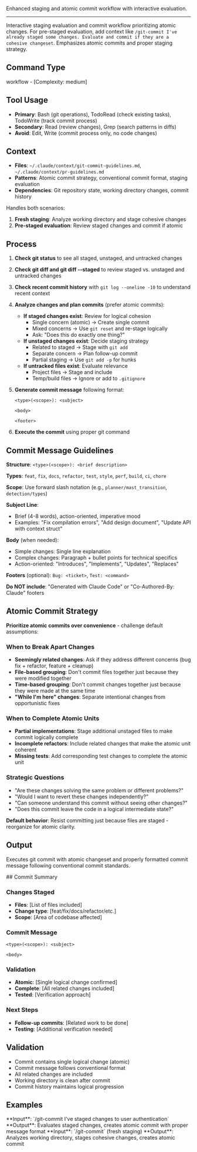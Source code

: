 Enhanced staging and atomic commit workflow with interactive evaluation.

---

Interactive staging evaluation and commit workflow prioritizing atomic changes. For pre-staged evaluation, add context like `/git-commit I've already staged some changes. Evaluate and commit if they are a cohesive changeset`. Emphasizes atomic commits and proper staging strategy.

## Command Type

workflow - [Complexity: medium]

## Tool Usage

- **Primary**: Bash (git operations), TodoRead (check existing tasks), TodoWrite (track commit process)
- **Secondary**: Read (review changes), Grep (search patterns in diffs)
- **Avoid**: Edit, Write (commit process only, no code changes)

## Context

- **Files**: `~/.claude/context/git-commit-guidelines.md`, `~/.claude/context/pr-guidelines.md`
- **Patterns**: Atomic commit strategy, conventional commit format, staging evaluation
- **Dependencies**: Git repository state, working directory changes, commit history

Handles both scenarios:

1. **Fresh staging**: Analyze working directory and stage cohesive changes
2. **Pre-staged evaluation**: Review staged changes and commit if atomic

## Process

1. **Check git status** to see all staged, unstaged, and untracked changes
2. **Check git diff and git diff --staged** to review staged vs. unstaged and untracked changes
3. **Check recent commit history** with `git log --oneline -10` to understand recent context

4. **Analyze changes and plan commits** (prefer atomic commits):

   - **If staged changes exist**: Review for logical cohesion
     - Single concern (atomic) → Create single commit
     - Mixed concerns → Use `git reset` and re-stage logically
     - Ask: "Does this do exactly one thing?"
   - **If unstaged changes exist**: Decide staging strategy
     - Related to staged → Stage with `git add`
     - Separate concern → Plan follow-up commit
     - Partial staging → Use `git add -p` for hunks
   - **If untracked files exist**: Evaluate relevance
     - Project files → Stage and include
     - Temp/build files → Ignore or add to `.gitignore`

5. **Generate commit message** following format:

   ```
   <type>(<scope>): <subject>

   <body>

   <footer>
   ```

6. **Execute the commit** using proper git command

## Commit Message Guidelines

**Structure**: `<type>(<scope>): <brief description>`

**Types**: `feat`, `fix`, `docs`, `refactor`, `test`, `style`, `perf`, `build`, `ci`, `chore`

**Scope**: Use forward slash notation (e.g., `planner/mast_transition`, `detection/types`)

**Subject Line**:

- Brief (4-8 words), action-oriented, imperative mood
- Examples: "Fix compilation errors", "Add design document", "Update API with context struct"

**Body** (when needed):

- Simple changes: Single line explanation
- Complex changes: Paragraph + bullet points for technical specifics
- Action-oriented: "Introduces", "Implements", "Updates", "Replaces"

**Footers** (optional): `Bug: <ticket>`, `Test: <command>`

**Do NOT include**: "Generated with Claude Code" or "Co-Authored-By: Claude" footers

## Atomic Commit Strategy

**Prioritize atomic commits over convenience** - challenge default assumptions:

### When to Break Apart Changes

- **Seemingly related changes**: Ask if they address different concerns (bug fix + refactor, feature + cleanup)
- **File-based grouping**: Don't commit files together just because they were modified together
- **Time-based grouping**: Don't commit changes together just because they were made at the same time
- **"While I'm here" changes**: Separate intentional changes from opportunistic fixes

### When to Complete Atomic Units

- **Partial implementations**: Stage additional unstaged files to make commit logically complete
- **Incomplete refactors**: Include related changes that make the atomic unit coherent
- **Missing tests**: Add corresponding test changes to complete the atomic unit

### Strategic Questions

- "Are these changes solving the same problem or different problems?"
- "Would I want to revert these changes independently?"
- "Can someone understand this commit without seeing other changes?"
- "Does this commit leave the code in a logical intermediate state?"

**Default behavior**: Resist committing just because files are staged - reorganize for atomic clarity.

## Output

Executes git commit with atomic changeset and properly formatted commit message following conventional commit standards.

<output-template>
## Commit Summary

### Changes Staged

- **Files**: [List of files included]
- **Change type**: [feat/fix/docs/refactor/etc.]
- **Scope**: [Area of codebase affected]

### Commit Message

```
<type>(<scope>): <subject>

<body>
```

### Validation

- **Atomic**: [Single logical change confirmed]
- **Complete**: [All related changes included]
- **Tested**: [Verification approach]

### Next Steps

- **Follow-up commits**: [Related work to be done]
- **Testing**: [Additional verification needed]
  </output-template>

## Validation

- Commit contains single logical change (atomic)
- Commit message follows conventional format
- All related changes are included
- Working directory is clean after commit
- Commit history maintains logical progression

## Examples

<example-1>
**Input**: `/git-commit I've staged changes to user authentication`
**Output**: Evaluates staged changes, creates atomic commit with proper message format
</example-1>

<example-2>
**Input**: `/git-commit` (fresh staging)
**Output**: Analyzes working directory, stages cohesive changes, creates atomic commit
</example-2>
